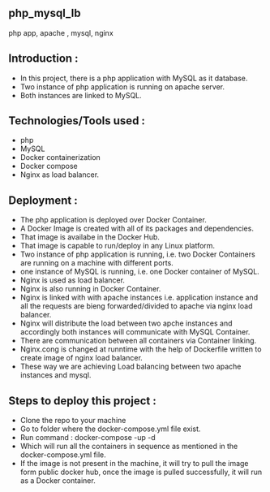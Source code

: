 ## php_mysql_lb
php app, apache , mysql, nginx

## Introduction :

* In this project, there is a php application with MySQL as it database.
* Two instance of php application is running on apache server.
* Both instances are linked to MySQL.

## Technologies/Tools used : 

* php
* MySQL
* Docker containerization
* Docker compose
* Nginx as load balancer.

## Deployment :
* The php application is deployed over Docker Container.
* A Docker Image is created with all of its packages and dependencies.
* That image is availabe in the Docker Hub.
* That image is capable to run/deploy in any Linux platform.
* Two instance of php application is running, i.e. two Docker Containers are running on a machine with different ports.
* one instance of MySQL is running, i.e. one Docker container of MySQL.
* Nginx is used as load balancer.
* Nginx is also running in Docker Container. 
* Nginx is linked with with apache instances i.e. application instance and all the requests are bieng forwarded/divided to apache via nginx load balancer.
* Nginx will distribute the load between two apche instances and accordingly both instances will communicate with MySQL Container.
* There are communication between all containers via Container linking.
* Nginx.cong is changed at runntime with the help of Dockerfile written to create image of nginx load balancer.
* These way we are achieving Load balancing between two apache instances and mysql.

## Steps to deploy this project :

* Clone the repo to your machine
* Go to folder where the docker-compose.yml file exist.
* Run command : docker-compose -up -d
* Which will run all the containers in sequence as mentioned in the docker-compose.yml file.
* If the image is not present in the machine, it will try to pull the image form public docker hub, once the image is pulled successfully, it will run as a Docker container.

